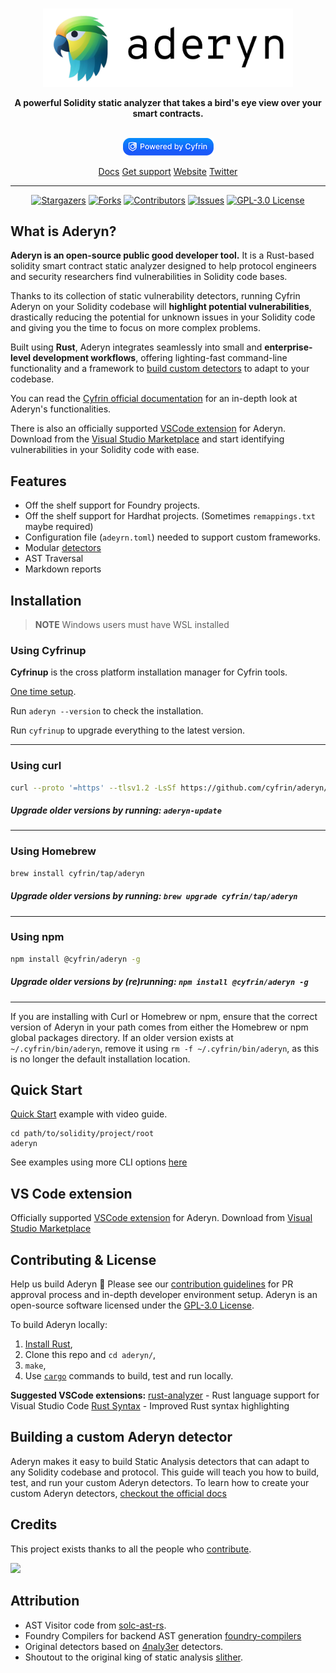 <p align="center">
    <br />
    <a href="https://cyfrin.io/">
        <img src=".github/images/aderyn_logo.png" width="400" alt=""/></a>
    <br />
</p>
<p align="center"><strong>A powerful Solidity static analyzer that takes a bird's eye view over your smart contracts.
</strong></p>
<p align="center">
    <br />
    <a href="https://cyfrin.io/">
        <img src=".github/images/poweredbycyfrinblue.png" width="145" alt=""/></a>
    <br />
</p>

<p align="center">
<a href="https://cyfrin.gitbook.io/cyfrin-docs/aderyn-cli/readme">Docs</a>
<a href="https://discord.gg/cyfrin">Get support</a>
<a href="https://cyfrin.io">Website</a>
<a href="https://twitter.com/cyfrinaudits">Twitter</a>
<p>

---

<div align="center">

[![Stargazers][stars-shield]][stars-url] [![Forks][forks-shield]][forks-url]
[![Contributors][contributors-shield]][contributors-url]
[![Issues][issues-shield]][issues-url]
[![GPL-3.0 License][license-shield]][license-url]

</div>

## What is Aderyn?

**Aderyn is an open-source public good developer tool.** It is a Rust-based solidity smart contract static analyzer designed to help protocol engineers and security researchers find vulnerabilities in Solidity code bases.

Thanks to its collection of static vulnerability detectors, running Cyfrin Aderyn on your Solidity codebase will **highlight potential vulnerabilities**, drastically reducing the potential for unknown issues in your Solidity code and giving you the time to focus on more complex problems.

Built using **Rust**, Aderyn integrates seamlessly into small and **enterprise-level development workflows**, offering lighting-fast command-line functionality and a framework to [build custom detectors](https://cyfrin.gitbook.io/cyfrin-docs/aderyn-cli/detectors-quickstart) to adapt to your codebase.

You can read the [Cyfrin official documentation](https://cyfrin.gitbook.io/cyfrin-docs/aderyn-cli/readme) for an in-depth look at Aderyn's functionalities.

There is also an officially supported [VSCode extension](https://github.com/Cyfrin/vscode-aderyn/) for Aderyn. Download from the [Visual Studio Marketplace](https://marketplace.visualstudio.com/items?itemName=Cyfrin.aderyn&ssr=false#overview) and start identifying vulnerabilities in your Solidity code with ease.  

## Features

- Off the shelf support for Foundry projects.
- Off the shelf support for Hardhat projects. (Sometimes `remappings.txt` maybe required)
- Configuration file (`adeyrn.toml`) needed to support custom frameworks.
- Modular [detectors](./aderyn_core/src/detect/)
- AST Traversal
- Markdown reports

## Installation

> **NOTE** Windows users must have WSL installed

### Using Cyfrinup

**Cyfrinup** is the cross platform installation manager for Cyfrin tools.

[One time setup](https://github.com/Cyfrin/up).

Run `aderyn --version` to check the installation.

Run `cyfrinup` to upgrade everything to the latest version.

---

### Using curl

```sh
curl --proto '=https' --tlsv1.2 -LsSf https://github.com/cyfrin/aderyn/releases/latest/download/aderyn-installer.sh | bash
```

##### Upgrade older versions by running: `aderyn-update`

---

### Using Homebrew

```sh
brew install cyfrin/tap/aderyn
```

##### Upgrade older versions by running: `brew upgrade cyfrin/tap/aderyn`

---

### Using npm

```sh
npm install @cyfrin/aderyn -g
```

##### Upgrade older versions by (re)running: `npm install @cyfrin/aderyn -g`

---

If you are installing with Curl or Homebrew or npm, ensure that the correct version of Aderyn in your path comes from either the Homebrew or npm global packages directory. If an older version exists at `~/.cyfrin/bin/aderyn`, remove it using `rm -f ~/.cyfrin/bin/aderyn`, as this is no longer the default installation location.

## Quick Start

[Quick Start](https://cyfrin.gitbook.io/cyfrin-docs/aderyn-cli/quickstart) example with video guide.

```
cd path/to/solidity/project/root
aderyn
```

See examples using more CLI options [here](https://cyfrin.gitbook.io/cyfrin-docs/cli-options)

## VS Code extension

Officially supported [VSCode extension](https://github.com/Cyfrin/vscode-aderyn/) for Aderyn. 
Download from [Visual Studio Marketplace](https://marketplace.visualstudio.com/items?itemName=Cyfrin.aderyn&ssr=false#overview)

## Contributing & License

Help us build Aderyn 🦜 Please see our [contribution guidelines](./CONTRIBUTING.md) for PR approval process and in-depth developer environment setup.
Aderyn is an open-source software licensed under the [GPL-3.0 License](./LICENSE).

To build Aderyn locally:

1. [Install Rust](https://www.rust-lang.org/tools/install),
2. Clone this repo and `cd aderyn/`,
3. `make`,
4. Use [`cargo`](https://doc.rust-lang.org/cargo/getting-started/first-steps.html) commands to build, test and run locally.

**Suggested VSCode extensions:**
[rust-analyzer](https://marketplace.visualstudio.com/items?itemName=dustypomerleau.rust-syntax) - Rust language support for Visual Studio Code
[Rust Syntax](https://marketplace.visualstudio.com/items?itemName=dustypomerleau.rust-syntax) - Improved Rust syntax highlighting

## Building a custom Aderyn detector

Aderyn makes it easy to build Static Analysis detectors that can adapt to any Solidity codebase and protocol. This guide will teach you how to build, test, and run your custom Aderyn detectors.
To learn how to create your custom Aderyn detectors, [checkout the official docs](https://cyfrin.gitbook.io/cyfrin-docs/aderyn-cli/detectors-quickstart)


## Credits

This project exists thanks to all the people who [contribute](/CONTRIBUTING.md).<br>

<a href="https://github.com/cyfrin/Aderyn/graphs/contributors">
  <img src="https://contrib.rocks/image?repo=cyfrin/Aderyn" />
</a>

## Attribution

- AST Visitor code from [solc-ast-rs](https://github.com/hrkrshnn/solc-ast-rs).
- Foundry Compilers for backend AST generation [foundry-compilers](https://github.com/foundry-rs/compilers)
- Original detectors based on [4naly3er](https://github.com/Picodes/4naly3er) detectors.
- Shoutout to the original king of static analysis [slither](https://github.com/crytic/slither).

[contributors-shield]: https://img.shields.io/github/contributors/cyfrin/aderyn
[contributors-url]: https://github.com/cyfrin/aderyn/graphs/contributors
[forks-shield]: https://img.shields.io/github/forks/cyfrin/aderyn
[forks-url]: https://github.com/cyfrin/aderyn/network/members
[stars-shield]: https://img.shields.io/github/stars/cyfrin/aderyn
[stars-url]: https://github.com/cyfrin/aderyn/stargazers
[issues-shield]: https://img.shields.io/github/issues/cyfrin/aderyn
[issues-url]: https://github.com/cyfrin/aderyn/issues
[license-shield]: https://img.shields.io/github/license/cyfrin/aderyn?logoColor=%23fff&color=blue
[license-url]: https://github.com/cyfrin/aderyn/blob/master/LICENSE
[linkedin-shield]: https://img.shields.io/badge/-LinkedIn-black.svg?style=for-the-badge&logo=linkedin&colorB=555
